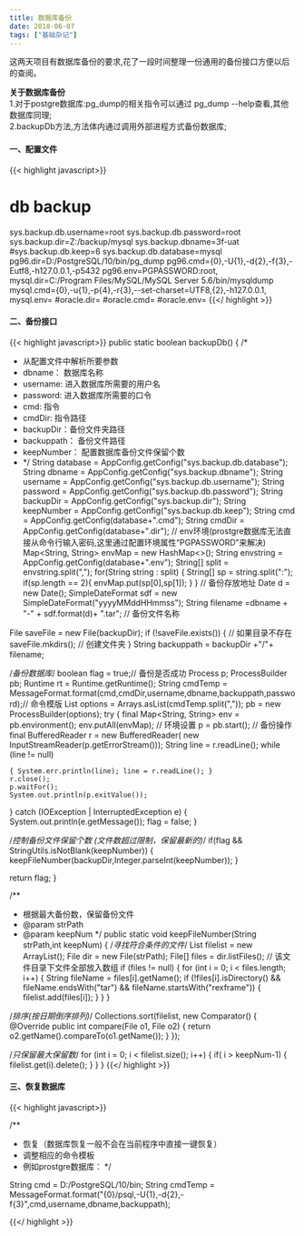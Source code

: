 ```yaml
---
title: 数据库备份 
date: 2018-06-07
tags: ["基础杂记"]
---
```



<!--more-->

这两天项目有数据库备份的要求,花了一段时间整理一份通用的备份接口方便以后的查阅。<br/>

**关于数据库备份**	<br/>
1.对于postgre数据库:pg_dump的相关指令可以通过 pg_dump --help查看,其他数据库同理;<br/>
2.backupDb方法,方法体内通过调用外部进程方式备份数据库;
#### 一、配置文件
{{< highlight javascript>}}
# db backup
sys.backup.db.username=root
sys.backup.db.password=root
sys.backup.dir=Z:/backup/mysql
sys.backup.dbname=3f-uat
#sys.backup.db.keep=6
sys.backup.db.database=mysql
pg96.dir=D:/PostgreSQL/10/bin/pg_dump
pg96.cmd={0},-U{1},-d{2},-f{3},-Eutf8,-h127.0.0.1,-p5432
pg96.env=PGPASSWORD:root,
mysql.dir=C:/Program Files/MySQL/MySQL Server 5.6/bin/mysqldump
mysql.cmd={0},-u{1},-p{4},-r{3},--set-charset=UTF8,{2},-h127.0.0.1,
mysql.env=
#oracle.dir=
#oracle.cmd=
#oracle.env=
{{</ highlight >}}
#### 二、备份接口
{{< highlight javascript>}}
public static boolean backupDb() {
/*
* 从配置文件中解析所要参数
*   dbname： 数据库名称
*   username: 进入数据库所需要的用户名
*   password: 进入数据库所需要的口令
*   cmd: 指令
*   cmdDir: 指令路径
*   backupDir：备份文件夹路径
*   backuppath： 备份文件路径
*   keepNumber： 配置数据库备份文件保留个数
* */
String database = AppConfig.getConfig("sys.backup.db.database");
String dbname = AppConfig.getConfig("sys.backup.dbname");
String username = AppConfig.getConfig("sys.backup.db.username");
String password = AppConfig.getConfig("sys.backup.db.password");
String backupDir = AppConfig.getConfig("sys.backup.dir");
String keepNumber = AppConfig.getConfig("sys.backup.db.keep");
String cmd = AppConfig.getConfig(database+".cmd");
String cmdDir = AppConfig.getConfig(database+".dir");
// env环境(prostgre数据库无法直接从命令行输入密码,这里通过配置环境属性“PGPASSWORD”来解决)
Map<String, String> envMap = new HashMap<>();
String envstring = AppConfig.getConfig(database+".env");
String[] split = envstring.split(",");
for(String string : split) {
	String[] sp = string.split(":");
	if(sp.length == 2){
		envMap.put(sp[0],sp[1]);
	}
}
// 备份存放地址
Date d = new Date();
SimpleDateFormat sdf = new SimpleDateFormat("yyyyMMddHHmmss");
String filename =dbname + "-"  + sdf.format(d)+   ".tar"; // 备份文件名称

File saveFile = new File(backupDir);
if (!saveFile.exists()) { // 如果目录不存在
	saveFile.mkdirs();  // 创建文件夹
}
String backuppath = backupDir +"/"+ filename;


/*备份数据库*/
boolean flag = true;// 备份是否成功
Process p;
ProcessBuilder pb;
Runtime rt = Runtime.getRuntime();
String cmdTemp = MessageFormat.format(cmd,cmdDir,username,dbname,backuppath,password);// 命令模版
List<String> options = Arrays.asList(cmdTemp.split(","));
pb = new ProcessBuilder(options);
try {
	final Map<String, String> env = pb.environment();
	env.putAll(envMap); // 环境设置
	p = pb.start(); // 备份操作
	final BufferedReader r = new BufferedReader(
			new InputStreamReader(p.getErrorStream()));
	String line = r.readLine();
	while (line != null)

	{ System.err.println(line); line = r.readLine(); }
	r.close();
	p.waitFor();
	System.out.println(p.exitValue());

} catch (IOException | InterruptedException e) {
	System.out.println(e.getMessage());
	flag = false;
}

/*控制备份文件保留个数 (文件数超过限制，保留最新的)*/
if(flag && StringUtils.isNotBlank(keepNumber)) {
	keepFileNumber(backupDir,Integer.parseInt(keepNumber));
}

return flag;
}



/**
* 根据最大备份数，保留备份文件
* @param strPath
* @param keepNum
*/
public static void keepFileNumber(String strPath,int keepNum) {
/*寻找符合条件的文件*/
List<File> filelist = new ArrayList<File>();
File dir = new File(strPath);
File[] files = dir.listFiles(); // 该文件目录下文件全部放入数组
if (files != null) {
	for (int i = 0; i < files.length; i++) {
		String fileName = files[i].getName();
		if (!files[i].isDirectory() 
			&& fileName.endsWith("tar") 
			&& fileName.startsWith("rexframe")) {
			filelist.add(files[i]);
		}
	}
}

/*排序(按日期倒序排列)*/
Collections.sort(filelist, new Comparator<File>() {
	@Override
	public int compare(File o1, File o2) {
		return o2.getName().compareTo(o1.getName());
	}
});

/*只保留最大保留数*/
for (int i = 0; i < filelist.size(); i++) {
	if( i > keepNum-1) {
		filelist.get(i).delete();
	}
}
}
{{</ highlight >}}

#### 三、恢复数据库
{{< highlight javascript>}}

/**
 * 恢复（数据库恢复一般不会在当前程序中直接一键恢复）
 * 调整相应的命令模板
 * 例如prostgre数据库： 
 */
 
String cmd = D:/PostgreSQL/10/bin;
String cmdTemp = MessageFormat.format("{0}/psql,-U{1},-d{2},-f{3}",cmd,username,dbname,backuppath);

{{</ highlight >}}